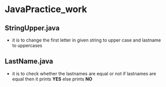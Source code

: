 # JavaPractice_work

## StringUpper.java
* it is to change the first letter in given string to upper case and lastname to uppercases

## LastName.java
* it is to check whether the lastnames are equal or not if lastnames are equal then it prints __YES__ else prints __NO__

